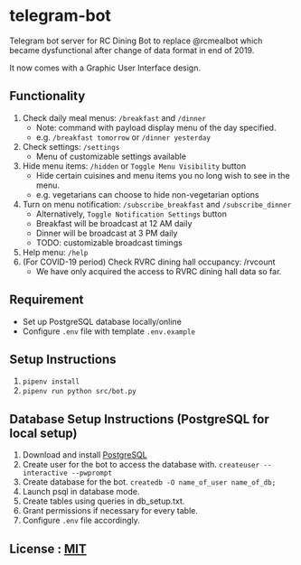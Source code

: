 # telegram-bot
Telegram bot server for RC Dining Bot to replace @rcmealbot which became dysfunctional after
change of data format in end of 2019.

It now comes with a Graphic User Interface design.

## Functionality
1. Check daily meal menus: `/breakfast` and `/dinner`
    * Note: command with payload display menu of the day specified.
    * e.g. `/breakfast tomorrow` or `/dinner yesterday`
2. Check settings: `/settings`
    * Menu of customizable settings available
3. Hide menu items: `/hidden` or `Toggle Menu Visibility` button
    * Hide certain cuisines and menu items you no long wish to see in the menu.
    * e.g. vegetarians can choose to hide non-vegetarian options
4. Turn on menu notification: `/subscribe_breakfast` and `/subscribe_dinner`
    * Alternatively, `Toggle Notification Settings` button
    * Breakfast will be broadcast at 12 AM daily
    * Dinner will be broadcast at 3 PM daily
    * TODO: customizable broadcast timings
5. Help menu: `/help`
6. (For COVID-19 period) Check RVRC dining hall occupancy: /rvcount
    * We have only acquired the access to RVRC dining hall data so far.

## Requirement
* Set up PostgreSQL database locally/online
* Configure `.env` file with template `.env.example`

## Setup Instructions
1. `pipenv install`
2. `pipenv run python src/bot.py`

## Database Setup Instructions (PostgreSQL for local setup)
1. Download and install [PostgreSQL](https://www.postgresql.org/download/)
3. Create user for the bot to access the database with. `createuser --interactive --pwprompt`
4. Create database for the bot. `createdb -O name_of_user name_of_db;`
5. Launch psql in database mode.
6. Create tables using queries in db_setup.txt.
7. Grant permissions if necessary for every table.
8. Configure `.env` file accordingly.

## License : [MIT](./LICENSE)
